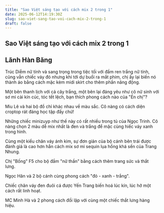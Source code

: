 ```yaml
---
title: "Sao Việt sáng tạo với cách mix 2 trong 1"
date: 2025-06-12T14:19:30Z
slug: sao-viet-sang-tao-voi-cach-mix-2-trong-1
draft: false
---
```


## Sao Việt sáng tạo với cách mix 2 trong 1

## Lãnh Hàn Băng

Trúc Diễm nữ tính và sang trọng trong tiệc tối với đầm ren trắng nữ tính, cũng vẫn chiếc váy đó nhưng khi tới dự buổi ra mắt phim, chị ấy lại biến nó thành áo bằng cách mặc kèm midi skirt cho thêm phần năng động.

Một bên thanh lịch với cả cây trắng, một bên lại đáng yêu như cô nữ sinh với sơ mi cài kín cúc, tóc tết lệch, bạn thích phong cách nào của "Én chị"?

Miu Lê và hai bộ đồ chỉ khác nhau về màu sắc. Cô nàng có cách diện croptop rát đáng học tập đấy chứ!

Những chiếc minizuyp như thế này có rất nhiều trong tủ của Ngọc Trinh. Cô nàng chọn 2 màu dễ mix nhất là đen và trắng để mặc cùng hiếc váy xanh trong hình.

Cùng một kiểu chân váy ánh kim, sự đơn giản của bộ cánh bên trái được đánh giá là cao hơn hẳn cách mix sơ mi sequin lụa hồng khá sến của Trang Nhung.

Chị "Bống" F5 cho bộ đầm "nữ thần" bằng cách thêm trang sức và thắt lưng.

Ngọc Hân và 2 bộ cánh cùng phong cách "đỏ - xanh - trắng".

Chiếc chân váy đen đuôi cá được Yến Trang biến hoá lúc kín, lúc hở một cách rất linh hoạt.

MC Minh Hà và 2 phong cách đối lập với cùng một chiếc thắt lưng hàng hiệu.
